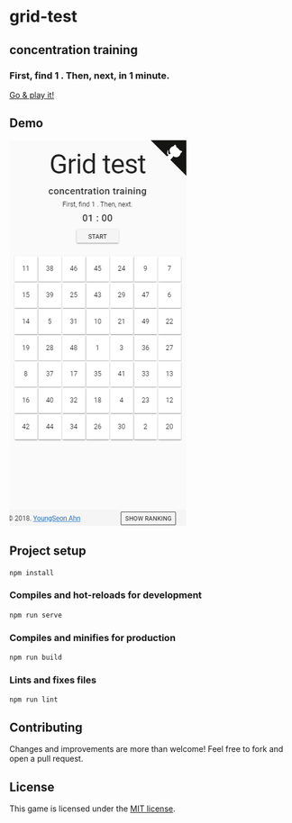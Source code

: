 # grid-test

## concentration training

### First, find 1 . Then, next, in 1 minute.

[Go & play it!](https://lovemewithoutall.github.io/demo/grid-test/index.html)

Demo
-------------
![demo](https://github.com/LoveMeWithoutAll/grid-test/blob/master/screens/demo.gif?raw=true)

## Project setup
```
npm install
```

### Compiles and hot-reloads for development
```
npm run serve
```

### Compiles and minifies for production
```
npm run build
```

### Lints and fixes files
```
npm run lint
```

Contributing
-------------
Changes and improvements are more than welcome! Feel free to fork and open a pull request. 

License
-------------
This game is licensed under the [MIT license](https://github.com/gabrielecirulli/2048/blob/master/LICENSE.txt).